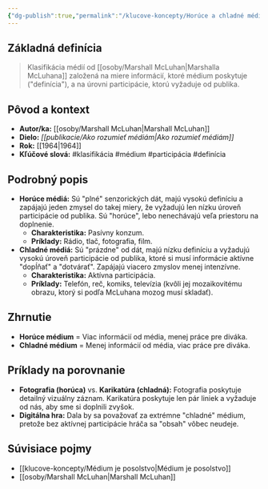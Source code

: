 ```yaml
---
{"dg-publish":true,"permalink":"/klucove-koncepty/Horúce a chladné médiá/","tags":["definicia","teoria-medii","mcluhan"],"created":"2025-06-21T01:52:58.371+02:00","updated":"2025-06-28T19:49:23.277+02:00"}
---
```


## Základná definícia

> Klasifikácia médií od [[osoby/Marshall McLuhan\|Marshalla McLuhana]] založená na miere informácií, ktoré médium poskytuje ("definícia"), a na úrovni participácie, ktorú vyžaduje od publika.

## Pôvod a kontext

* **Autor/ka:** [[osoby/Marshall McLuhan\|Marshall McLuhan]]
* **Dielo:** *[[publikacie/Ako rozumieť médiám\|Ako rozumieť médiám]]*
* **Rok:** [[1964\|1964]]
* **Kľúčové slová:** #klasifikácia #médium #participácia #definícia

## Podrobný popis

* **Horúce médiá:** Sú "plné" senzorických dát, majú vysokú definíciu a zapájajú jeden zmysel do takej miery, že vyžadujú len nízku úroveň participácie od publika. Sú "horúce", lebo nenechávajú veľa priestoru na doplnenie.
    * **Charakteristika:** Pasívny konzum.
    * **Príklady:** Rádio, tlač, fotografia, film.
* **Chladné médiá:** Sú "prázdne" od dát, majú nízku definíciu a vyžadujú vysokú úroveň participácie od publika, ktoré si musí informácie aktívne "dopĺňať" a "dotvárať". Zapájajú viacero zmyslov menej intenzívne.
    * **Charakteristika:** Aktívna participácia.
    * **Príklady:** Telefón, reč, komiks, televízia (kvôli jej mozaikovitému obrazu, ktorý si podľa McLuhana mozog musí skladať).

## Zhrnutie

* **Horúce médium** = Viac informácií od média, menej práce pre diváka.
* **Chladné médium** = Menej informácií od média, viac práce pre diváka.

## Príklady na porovnanie

* **Fotografia (horúca)** vs. **Karikatúra (chladná):** Fotografia poskytuje detailný vizuálny záznam. Karikatúra poskytuje len pár liniek a vyžaduje od nás, aby sme si doplnili zvyšok.
* **Digitálna hra:** Dala by sa považovať za extrémne "chladné" médium, pretože bez aktívnej participácie hráča sa "obsah" vôbec neudeje.

## Súvisiace pojmy

* [[klucove-koncepty/Médium je posolstvo\|Médium je posolstvo]]
* [[osoby/Marshall McLuhan\|Marshall McLuhan]]